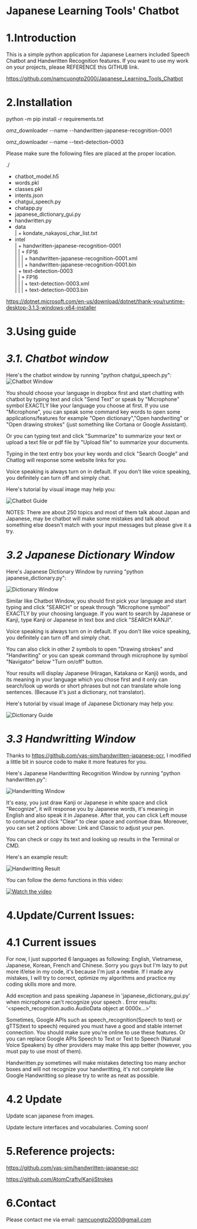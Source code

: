 # Japanese Learning Tools' Chatbot
# **1.Introduction**

This is a simple python application for Japanese Learners included Speech Chatbot and Handwritten Recognition features.
If you want to use my work on your projects, please REFERENCE this GITHUB link.

https://github.com/namcuongtp2000/Japanese_Learning_Tools_Chatbot

# **2.Installation**

python -m pip install -r requirements.txt

omz_downloader --name --handwritten-japanese-recognition-0001
  
omz_downloader --name --text-detection-0003
  
 Please make sure the following files are placed at the proper location.


./
+ chatbot_model.h5
+ words.pkl
+ classes.pkl
+ intents.json
+ chatgui_speech.py
+ chatapp.py
+ japanese_dictionary_gui.py
+ handwritten.py  
+ data  
| + kondate_nakayosi_char_list.txt  
+ intel  
| + handwritten-japanese-recognition-0001  
| | + FP16  
| | | + handwritten-japanese-recognition-0001.xml  
| | | + handwritten-japanese-recognition-0001.bin  
| + text-detection-0003  
| | + FP16  
| | | + text-detection-0003.xml  
| | | + text-detection-0003.bin

https://dotnet.microsoft.com/en-us/download/dotnet/thank-you/runtime-desktop-3.1.3-windows-x64-installer


# **3.Using guide**

# *3.1. Chatbot window*

Here's the chatbot window by running "python chatgui_speech.py":
<img src="/img/chatbot_window.png" alt="Chatbot Window" title="Chatbot Window">

You should choose your language in dropbox first and start chatting with chatbot by typing text and click "Send Text" or speak by "Microphone" symbol EXACTLY like your language you choose at first. If you use "Microphone", you can speak some command key words to open some applications/features for example "Open dictionary","Open handwriting" or "Open drawing strokes" (just something like Cortana or Google Assistant).

Or you can typing text and  click "Summarize" to summarize your text or upload a text file or pdf file by "Upload file" to summarize your documents.

Typing in the text entry box your key words and click "Search Google" and Chatlog will response some website links for you.

Voice speaking is always turn on in default. If you don't like voice speaking, you definitely can turn off and simply chat.

Here's tutorial by visual image may help you:

<img src="/img/chatbot_guide.png" alt="Chatbot Guide" title="Chatbot Guide">

NOTES: There are about 250 topics and most of them talk about Japan and Japanese, may be chatbot will make some mistakes and talk about something else doesn't match with your input messages but please give it a try.

# *3.2 Japanese Dictionary Window*

Here's Japanese Dictionary Window by running "python japanese_dictionary.py": 

<img src="/img/dictionary_window.png" alt="Dictionary Window" title="Dictionary Window">

Similar like Chatbot Window, you should first pick your language and start typing and click "SEARCH" or speak through "Microphone symbol" EXACTLY by your choosing language. If you want to search by Japanese or Kanji, type Kanji or Japanese in text box and click "SEARCH KANJI".

Voice speaking is always turn on in default. If you don't like voice speaking, you definitely can turn off and simply chat.

You can also click in other 2 symbols to open "Drawing strokes" and "Handwriting" or you can speak command through microphone by symbol "Navigator" below "Turn on/off" button.

Your results will display Japanese (Hiragan, Katakana or Kanji) words, and its meaning in your language which you chose first and it only can search/look up words or short phrases but not can translate whole long sentences. (Because it's just a dictionary, not translator).

Here's tutorial by visual image of Japanese Dictionary may help you:

<img src="/img/dictionary_guide.png" alt="Dictionary Guide" title="Dictionary Guide">

# *3.3 Handwritting Window*

Thanks to https://github.com/yas-sim/handwritten-japanese-ocr, I modified a little bit in source code to make it more features for you.

Here's Japanese Handwritting Recognition Window by running "python handwritten.py":

<img src="/img/Handwritting_window.png" alt="Handwritting Window" title="Handwritting Window">

It's easy, you just draw Kanji or Japanese in white space and click "Recognize", it will response you by Japanese words, it's meaning in English and also speak it in Japanese. After that, you can click Left mouse to contunue and click "Clear" to clear space and continue draw. Moreover, you can set 2 options above: Link and Classic to adjust your pen.

You can check or copy its text and looking up results in the Terminal or CMD.

Here's an example result:

<img src="/img/Handwritting_result.png" alt="Handwritting Result" title="Handwritting Result">

You can follow the demo functions in this video: 

[![Watch the video](https://img.youtube.com/vi/dxc5YkIm1_M&t=2s/0.jpg)](https://youtu.be/dxc5YkIm1_M&t=2s)

# **4.Update/Current Issues:**

# 4.1 Current issues

For now, I just supported 6 languages as following: English, Vietnamese, Japanese, Korean, French and Chinese. Sorry you guys but I'm lazy to put more if/else in my code, it's because I'm just a newbie. If I made any mistakes, I will try to correct, optimize my algorithms and practice my coding skills more and more.

Add exception and pass speaking Japanese in 'japanese_dictionary_gui.py' when microphone can't recognize your speech . Error results: '<speech_recognition.audio.AudioData object at 0000x...>'

Sometimes, Google APIs such as speech_recognition(Speech to text) or gTTS(text to speech) required you must have a good and stable internet connection. You should make sure you're online to use these features. Or you can replace Google APIs Speech to Text or Text to Speech (Natural Voice Speakers) by other providers may make this app better (however, you must pay to use most of them).

Handwritten.py sometimes will make mistakes detecting too many anchor boxes and will not recognize your handwritting, it's not complete like Google Handwritting so please try to write as neat as possible.

# 4.2 Update

Update scan japanese from images.

Update lecture interfaces and vocabularies. Coming soon!

# **5.Reference projects:**

https://github.com/yas-sim/handwritten-japanese-ocr

https://github.com/AtomCrafty/KanjiStrokes

# **6.Contact**

Please contact me via email: namcuongtp2000@gmail.com
